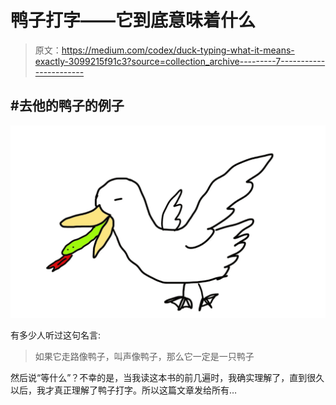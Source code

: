 # 鸭子打字——它到底意味着什么

> 原文：<https://medium.com/codex/duck-typing-what-it-means-exactly-3099215f91c3?source=collection_archive---------7----------------------->

## #去他的鸭子的例子

![](img/b5622b3d233ce4ffda5857f940eb3379.png)

有多少人听过这句名言:

> 如果它走路像鸭子，叫声像鸭子，那么它一定是一只鸭子

然后说“等什么”？不幸的是，当我读这本书的前几遍时，我确实理解了，直到很久以后，我才真正理解了鸭子打字。所以这篇文章发给所有…